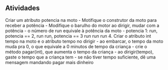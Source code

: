 ## Atividades

 Criar um atributo potencia na moto
    - Motifique o construtor da moto para receber a potência
    - Modifique o barulho do motor ao dirigir, mudar com a potência
    - o número de run equivale à potência da moto
    - potencia 1: run, potencia == 2, run run, potencia == 3 run run run
4. Criar o atributo int tempo na moto e o atributo tempo no dirigir
    - ao embarcar, o tempo da moto muda pra 0, o que equivale a 0 minutos de tempo da criança
    - crie o método pagar(int), que aumenta o tempo da criança
    - ao dirigir(tempo), gaste o tempo que a criança tem
    - se não tiver tempo suficiente, dê uma mensagem mandando pagar mais dinheiro

